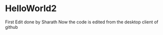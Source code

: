 # HelloWorld2


First Edit done by Sharath
Now the code is edited from the desktop client of github

